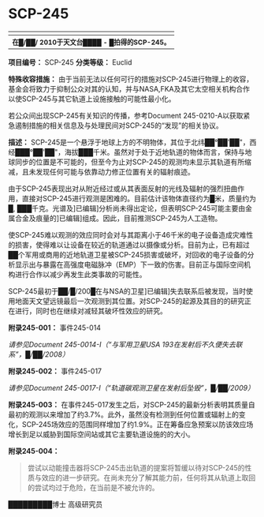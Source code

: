 # SCP-245
                        


<table class='wiki-content-table'>
 <tr>
  <td colspan='2'
      rowspan='1' />
 </tr>
 <tr>
  <th colspan='2'
      rowspan='1'>
   <sup>&#22312;&#9608;/&#9608;&#9608;/ 2010&#20110;&#22825;&#25991;&#21488;&#9608;&#9608;&#9608;&#9608; - &#9608;&#25293;&#24471;&#30340;SCP-245&#12290;</sup>
  </th>
 </tr>
</table>


**项目编号：** SCP-245
**分类等级：** Euclid

**特殊收容措施：** 由于当前无法以任何可行的措施对SCP-245进行物理上的收容，基金会将致力于抑制公众对其的认知，并与NASA,FKA及其它太空相关机构合作以使SCP-245与其它轨道上设施接触的可能性最小化。

若公众间出现SCP-245有关知识的传播，参考Document 245-0210-A以获取紧急遏制措施的相关信息及与处理民间对SCP-245的“发现”的相关协议。

**描述：** SCP-245是一个悬浮于地球上方的不明物体，其位于北纬██°██'██"，西经███°██'██"，海拔███千米。虽然对于处于近地轨道的物体而言，保持与地球同步的位置是不可能的，但至今为止对SCP-245的观测均未显示其轨道有所缩减，且未发现任何可能与依靠动力修正位置有关的辐射痕迹。

由于SCP-245表现出对从附近经过或从其表面反射的光线及辐射的强烈扭曲作用，直接对SCP-245进行观测是困难的。目前估计该物体直径约为█米，质量约为█, ███千克。光谱及]已编辑]分析尚未得出定论，但表明SCP-245可能主要由金属合金及痕量的]已编辑]组成。因此，目前推测SCP-245为人工造物。

使SCP-245难以观测的效应同时会对与其距离小于46千米的电子设备造成灾难性的损害，使得难以让设备在较近的轨道通过以摄像或分析。目前为止，已有超过██个军用或商用的近地轨道卫星被SCP-245损害或破坏，对回收的电子设备的分析显示出与暴露在高强度电磁脉冲（EMP）下一致的伤害。目前正与国际空间机构进行合作以减少再发生此类事故的可能性。

SCP-245最初于██/█/200█在与NSA的卫星]已编辑]失去联系后被发现，当时使用地面天文望远镜最后一次观测到其位置。对SCP-245的起源及其目的的研究正在进行，同时也在继续对减轻其破坏性效应的研究。

**附录245-001：** 事件245-014

*请参见Document 245-0014-I（“与军用卫星USA 193在发射后不久便失去联系”，█/██/2008）* 

**附录245-002：** 事件245-017

*请参见Document 245-0017-I（“轨道碳观测卫星在发射后坠毁”，█/██/2009）* 

**附录245-003：** 在事件245-017发生之后，对SCP-245的最新分析表明其质量自最初的观测以来增加了约3.7%。此外，虽然没有检测到任何位置或辐射上的变化，SCP-245场效应的范围同样增加了约1.9%。正在筹备应急预案以防该效应场增长到足以威胁到国际空间站或其它主要轨道设施的的大小。

**附录245-004：** 


> 尝试以动能撞击器将SCP-245击出轨道的提案将暂缓以待对SCP-245的性质与效应的进一步研究。在尚未充分了解其能力前，任何将其从轨道上取回的尝试均过于危险，在当前是不被允许的。

█████████博士
高级研究员
> 


                    